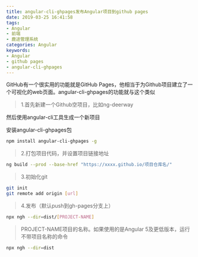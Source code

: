 ```yaml
---
title: angular-cli-ghpages发布Angular项目到github pages
date: 2019-03-25 16:41:58
tags: 
- Angular
- 前端
- 鹿途管理系统
categories: Angular
keywords:
- Angular
- github pages
- angular-cli-ghpages
---
```

GitHub有一个很实用的功能就是GitHub Pages，他相当于为Github项目建立了一个可视化的web页面。angular-cli-ghpages的功能就与这个类似
<!-- more -->
> 1.首先新建一个Github空项目，比如ng-deerway

然后使用angular-cli工具生成一个新项目

安装angular-cli-ghpages包 

``` bash
npm install angular-cli-ghpages -g
```

> 2.打包项目代码，并设置项目链接地址 

``` bash
ng build --prod --base-href "https://xxxx.github.io/项目仓库名/"

```
> 3.初始化git

``` bash
git init
git remote add origin [url]
```

> 4.发布（默认push到gh-pages分支上）

``` bash
npx ngh --dir=dist/[PROJECT-NAME]

```
>PROJECT-NAME项目的名称。如果使用的是Angular 5及更低版本，运行不带项目名称的命令

``` bash 
npx ngh --dir=dist
```